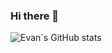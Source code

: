 ### Hi there 👋

![Evan`s GitHub stats](https://github-readme-stats.vercel.app/api?username=evanmcclure&show_icons=true)

<!--
**evanmcclure/evanmcclure** is a ✨ _special_ ✨ repository because its `README.md` (this file) appears on your GitHub profile.

Here are some ideas to get you started:

- 🔭 I’m currently working on ...
- 🌱 I’m currently learning ...
- 👯 I’m looking to collaborate on ...
- 🤔 I’m looking for help with ...
- 💬 Ask me about ...
- 📫 How to reach me: ...
- 😄 Pronouns: ...
- ⚡ Fun fact: ...
-->
